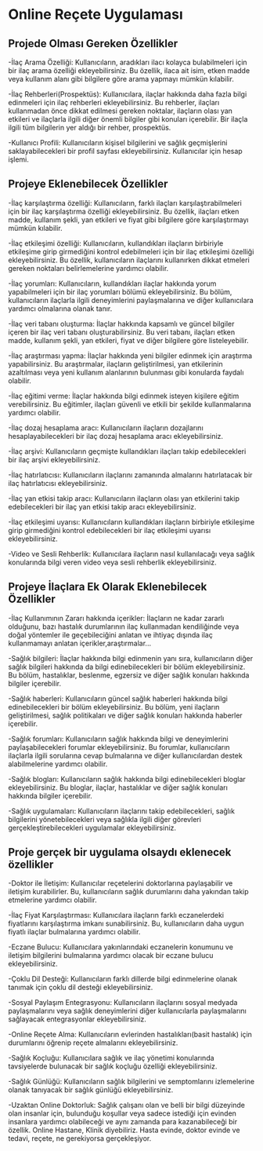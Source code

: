 # Online Reçete Uygulaması

## Projede Olması Gereken Özellikler

-İlaç Arama Özelliği: Kullanıcıların, aradıkları ilacı kolayca bulabilmeleri için bir ilaç arama özelliği ekleyebilirsiniz. Bu özellik, ilaca ait isim, etken madde veya kullanım alanı gibi bilgilere göre arama yapmayı mümkün kılabilir.

-İlaç Rehberleri(Prospektüs): Kullanıcılara, ilaçlar hakkında daha fazla bilgi edinmeleri için ilaç rehberleri ekleyebilirsiniz. Bu rehberler, ilaçları kullanmadan önce dikkat edilmesi gereken noktalar, ilaçların olası yan etkileri ve ilaçlarla ilgili diğer önemli bilgiler gibi konuları içerebilir. Bir ilaçla ilgili tüm bilgilerin yer aldığı bir rehber, prospektüs.

-Kullanıcı Profili: Kullanıcıların kişisel bilgilerini ve sağlık geçmişlerini saklayabilecekleri bir profil sayfası ekleyebilirsiniz. Kullanıcılar için hesap işlemi.

## Projeye Eklenebilecek Özellikler

-İlaç karşılaştırma özelliği: Kullanıcıların, farklı ilaçları karşılaştırabilmeleri için bir ilaç karşılaştırma özelliği ekleyebilirsiniz. Bu özellik, ilaçları etken madde, kullanım şekli, yan etkileri ve fiyat gibi bilgilere göre karşılaştırmayı mümkün kılabilir.

-İlaç etkileşimi özelliği: Kullanıcıların, kullandıkları ilaçların birbiriyle etkileşime girip girmediğini kontrol edebilmeleri için bir ilaç etkileşimi özelliği ekleyebilirsiniz. Bu özellik, kullanıcıların ilaçlarını kullanırken dikkat etmeleri gereken noktaları belirlemelerine yardımcı olabilir.

-İlaç yorumları: Kullanıcıların, kullandıkları ilaçlar hakkında yorum yapabilmeleri için bir ilaç yorumları bölümü ekleyebilirsiniz. Bu bölüm, kullanıcıların ilaçlarla ilgili deneyimlerini paylaşmalarına ve diğer kullanıcılara yardımcı olmalarına olanak tanır.

-İlaç veri tabanı oluşturma: İlaçlar hakkında kapsamlı ve güncel bilgiler içeren bir ilaç veri tabanı oluşturabilirsiniz. Bu veri tabanı, ilaçları etken madde, kullanım şekli, yan etkileri, fiyat ve diğer bilgilere göre listeleyebilir.

-İlaç araştırması yapma: İlaçlar hakkında yeni bilgiler edinmek için araştırma yapabilirsiniz. Bu araştırmalar, ilaçların geliştirilmesi, yan etkilerinin azaltılması veya yeni kullanım alanlarının bulunması gibi konularda faydalı olabilir.

-İlaç eğitimi verme: İlaçlar hakkında bilgi edinmek isteyen kişilere eğitim verebilirsiniz. Bu eğitimler, ilaçları güvenli ve etkili bir şekilde kullanmalarına yardımcı olabilir.

-İlaç dozaj hesaplama aracı: Kullanıcıların ilaçların dozajlarını hesaplayabilecekleri bir ilaç dozaj hesaplama aracı ekleyebilirsiniz.

-İlaç arşivi: Kullanıcıların geçmişte kullandıkları ilaçları takip edebilecekleri bir ilaç arşivi ekleyebilirsiniz.

-İlaç hatırlatıcısı: Kullanıcıların ilaçlarını zamanında almalarını hatırlatacak bir ilaç hatırlatıcısı ekleyebilirsiniz.

-İlaç yan etkisi takip aracı: Kullanıcıların ilaçların olası yan etkilerini takip edebilecekleri bir ilaç yan etkisi takip aracı ekleyebilirsiniz.

-İlaç etkileşimi uyarısı: Kullanıcıların kullandıkları ilaçların birbiriyle etkileşime girip girmediğini kontrol edebilecekleri bir ilaç etkileşimi uyarısı ekleyebilirsiniz.

-Video ve Sesli Rehberlik: Kullanıcılara ilaçların nasıl kullanılacağı veya sağlık konularında bilgi veren video veya sesli rehberlik ekleyebilirsiniz.

## Projeye İlaçlara Ek Olarak Eklenebilecek Özellikler

-İlaç Kullanımının Zararı hakkında içerikler: İlaçların ne kadar zararlı olduğunu, bazı hastalık durumlarının ilaç kullanmadan kendiliğinde veya doğal yöntemler ile geçebileciğini anlatan ve ihtiyaç dışında ilaç kullanmamayı anlatan içerikler,araştırmalar...

-Sağlık bilgileri: İlaçlar hakkında bilgi edinmenin yanı sıra, kullanıcıların diğer sağlık bilgileri hakkında da bilgi edinebilecekleri bir bölüm ekleyebilirsiniz. Bu bölüm, hastalıklar, beslenme, egzersiz ve diğer sağlık konuları hakkında bilgiler içerebilir.

-Sağlık haberleri: Kullanıcıların güncel sağlık haberleri hakkında bilgi edinebilecekleri bir bölüm ekleyebilirsiniz. Bu bölüm, yeni ilaçların geliştirilmesi, sağlık politikaları ve diğer sağlık konuları hakkında haberler içerebilir.

-Sağlık forumları: Kullanıcıların sağlık hakkında bilgi ve deneyimlerini paylaşabilecekleri forumlar ekleyebilirsiniz. Bu forumlar, kullanıcıların ilaçlarla ilgili sorularına cevap bulmalarına ve diğer kullanıcılardan destek alabilmelerine yardımcı olabilir.

-Sağlık blogları: Kullanıcıların sağlık hakkında bilgi edinebilecekleri bloglar ekleyebilirsiniz. Bu bloglar, ilaçlar, hastalıklar ve diğer sağlık konuları hakkında bilgiler içerebilir.

-Sağlık uygulamaları: Kullanıcıların ilaçlarını takip edebilecekleri, sağlık bilgilerini yönetebilecekleri veya sağlıkla ilgili diğer görevleri gerçekleştirebilecekleri uygulamalar ekleyebilirsiniz.

## Proje gerçek bir uygulama olsaydı eklenecek özellikler

-Doktor ile İletişim: Kullanıcılar reçetelerini doktorlarına paylaşabilir ve iletişim kurabilirler. Bu, kullanıcıların sağlık durumlarını daha yakından takip etmelerine yardımcı olabilir.

-İlaç Fiyat Karşılaştırması: Kullanıcılara ilaçların farklı eczanelerdeki fiyatlarını karşılaştırma imkanı sunabilirsiniz. Bu, kullanıcıların daha uygun fiyatlı ilaçlar bulmalarına yardımcı olabilir.

-Eczane Bulucu: Kullanıcılara yakınlarındaki eczanelerin konumunu ve iletişim bilgilerini bulmalarına yardımcı olacak bir eczane bulucu ekleyebilirsiniz.

-Çoklu Dil Desteği: Kullanıcıların farklı dillerde bilgi edinmelerine olanak tanımak için çoklu dil desteği ekleyebilirsiniz.

-Sosyal Paylaşım Entegrasyonu: Kullanıcıların ilaçlarını sosyal medyada paylaşmalarını veya sağlık deneyimlerini diğer kullanıcılarla paylaşmalarını sağlayacak entegrasyonlar ekleyebilirsiniz.

-Online Reçete Alma: Kullanıcıların evlerinden hastalıkları(basit hastalık) için durumlarını öğrenip reçete almalarını ekleyebilirsiniz.

-Sağlık Koçluğu: Kullanıcılara sağlık ve ilaç yönetimi konularında tavsiyelerde bulunacak bir sağlık koçluğu özelliği ekleyebilirsiniz.

-Sağlık Günlüğü: Kullanıcıların sağlık bilgilerini ve semptomlarını izlemelerine olanak tanıyacak bir sağlık günlüğü ekleyebilirsiniz.

-Uzaktan Online Doktorluk: Sağlık çalışanı olan ve belli bir bilgi düzeyinde olan insanlar için, bulunduğu koşullar veya sadece istediği için evinden insanlara yardımcı olabileceği ve aynı zamanda para kazanabileceği bir özellik. Online Hastane, Klinik diyebiliriz. Hasta evinde, doktor evinde ve tedavi, reçete, ne gerekiyorsa gerçekleşiyor.
